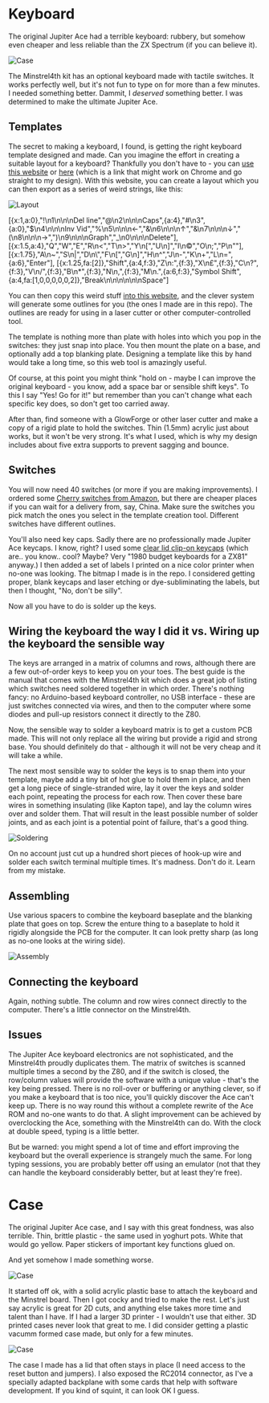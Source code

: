 # Keyboard

The original Jupiter Ace had a terrible keyboard: rubbery, but somehow even cheaper and less reliable than the ZX Spectrum (if you can believe it).

![Case](keyboard6.png)

The Minstrel4th kit has an optional keyboard made with tactile switches. It works perfectly well, but it's not fun to type on for more than a few minutes. I needed something better. Dammit, I *deserved* something better. I was determined to make the ultimate Jupiter Ace.

## Templates

The secret to making a keyboard, I found, is getting the right keyboard template designed and made. Can you imagine the effort in creating a suitable layout for a keyboard? Thankfully you don't have to - you can [use this website](http://www.keyboard-layout-editor.com/#/) or [here](http://www.keyboard-layout-editor.com/##@@_x:1&a:0%3B&=!%0A1%0A%0A%0ADel%20line&=%2F@%0A2%0A%0A%0ACaps&_a:4%3B&=%23%0A3&_a:0%3B&=$%0A4%0A%0A%0AInv%20Vid&=%25%0A5%0A%0A%0A%E2%86%90&=%2F&%0A6%0A%0A%0A%E2%86%91&=%2F&%0A7%0A%0A%0A%E2%86%93&=(%0A8%0A%0A%0A%E2%86%92&=)%0A9%0A%0A%0AGraph&=%2F_%0A0%0A%0A%0ADelete%3B&@_x:1.5&a:4%3B&=Q&=W&=E&=R%0A%3C&=T%0A%3E&=Y%0A%5B&=U%0A%5D&=I%0A%C2%A9&=O%0A%2F%3B&=P%0A%22%3B&@_x:1.75%3B&=A%0A~&=S%0A%7C&=D%0A%5C&=F%0A%5B&=G%0A%5D&=H%0A%5E&=J%0A-&=K%0A+&=L%0A%2F=&_a:6%3B&=Enter%3B&@_x:1.25&fa@:2%3B%3B&=Shift&_a:4&f:3%3B&=Z%0A%2F:&_f:3%3B&=X%0A%C2%A3&_f:3%3B&=C%0A%3F&_f:3%3B&=V%0A%2F%2F&_f:3%3B&=B%0A*&_f:3%3B&=N%0A,&_f:3%3B&=M%0A.&_a:6%3B&=Symbol%20Shift&_a:4&fa@:1&:0&:0&:0&:0&:0&:2%3B%3B&=Break%0A%0A%0A%0A%0A%0ASpace) (which is a link that might work on Chrome and go straight to my design). With this website, you can create a layout which you can then export as a series of weird strings, like this:

![Layout](keyboard1.png)

[{x:1,a:0},"!\n1\n\n\nDel line","@\n2\n\n\nCaps",{a:4},"#\n3",{a:0},"$\n4\n\n\nInv Vid","%\n5\n\n\n←","&\n6\n\n\n↑","&\n7\n\n\n↓","(\n8\n\n\n→",")\n9\n\n\nGraph","_\n0\n\n\nDelete"],
[{x:1.5,a:4},"Q","W","E","R\n<","T\n>","Y\n[","U\n]","I\n©","O\n;","P\n\""],
[{x:1.75},"A\n~","S\n|","D\n\\","F\n[","G\n]","H\n^","J\n-","K\n+","L\n=",{a:6},"Enter"],
[{x:1.25,fa:[2]},"Shift",{a:4,f:3},"Z\n:",{f:3},"X\n£",{f:3},"C\n?",{f:3},"V\n/",{f:3},"B\n*",{f:3},"N\n,",{f:3},"M\n.",{a:6,f:3},"Symbol Shift",{a:4,fa:[1,0,0,0,0,0,2]},"Break\n\n\n\n\n\nSpace"]

You can then copy this weird stuff [into this website](http://builder.swillkb.com), and the clever system will generate some outlines for you (the ones I made are in this repo). The outlines are ready for using in a laser cutter or other computer-controlled tool.

The template is nothing more than plate with holes into which you pop in the switches: they just snap into place. You then mount the plate on a base, and optionally add a top blanking plate. Designing a template like this by hand would take a long time, so this web tool is amazingly useful.

Of course, at this point you might think "hold on - maybe I can improve the original keyboard - you know, add a space bar or sensible shift keys". To this I say "Yes! Go for it!" but remember than you can't change what each specific key does, so don't get too carried away.

After than, find someone with a GlowForge or other laser cutter and make a copy of a rigid plate to hold the switches. Thin (1.5mm) acrylic just about works, but it won't be very strong. It's what I used, which is why my design includes about five extra supports to prevent sagging and bounce. 

## Switches

You will now need 40 switches (or more if you are making improvements). I ordered some [Cherry switches from Amazon](https://www.amazon.com/gp/product/B01N2L8RR2/), but there are cheaper places if you can wait for a delivery from, say, China. Make sure the switches you pick match the ones you select in the template creation tool. Different switches have different outlines.

You'll also need key caps. Sadly there are no professionally made Jupiter Ace keycaps. I know, right? I used some [clear lid clip-on keycaps](https://www.amazon.com/gp/product/B01M023NFK) (which are.. you know.. cool? Maybe? Very "1980 budget keyboards for a ZX81" anyway.) I then added a set of labels I printed on a nice color printer when no-one was looking. The bitmap I made is in the repo. I considered getting proper, blank keycaps and laser etching or dye-subliminating the labels, but then I thought, "No, don't be silly".

Now all you have to do is solder up the keys.

## Wiring the keyboard the way I did it vs. Wiring up the keyboard the sensible way

The keys are arranged in a matrix of columns and rows, although there are a few out-of-order keys to keep you on your toes. The best guide is the manual that comes with the Minstrel4th kit which does a great job of listing which switches need soldered together in which order. There's nothing fancy: no Arduino-based keyboard controller, no USB interface - these are just switches connected via wires, and then to the computer where some diodes and pull-up resistors connect it directly to the Z80.

Now, the sensible way to solder a keyboard matrix is to get a custom PCB made. This will not only replace all the wiring but provide a rigid and strong base. You should definitely do that - although it will not be very cheap and it will take a while.

The next most sensible way to solder the keys is to snap them into your template, maybe add a tiny bit of hot glue to hold them in place, and then get a long piece of single-stranded wire, lay it over the keys and solder each point, repeating the process for each row. Then cover these bare wires in something insulating (like Kapton tape), and lay the column wires over and solder them. That will result in the least possible number of solder joints, and as each joint is a potential point of failure, that's a good thing.

![Soldering](keyboard3.png)

On no account just cut up a hundred short pieces of hook-up wire and solder each switch terminal multiple times. It's madness. Don't do it. Learn from my mistake.

## Assembling

Use various spacers to combine the keyboard baseplate and the blanking plate that goes on top. Screw the enture thing to a baseplate to hold it rigidly alongside the PCB for the computer. It can look pretty sharp (as long as no-one looks at the wiring side).

![Assembly](keyboard4.png)

## Connecting the keyboard

Again, nothing subtle. The column and row wires connect directly to the computer. There's a little connector on the Minstrel4th.

## Issues

The Jupiter Ace keyboard electronics are not sophisticated, and the Minstrel4th proudly duplicates them. The matrix of switches is scanned multiple times a second by the Z80, and if the switch is closed, the row/column values will provide the software with a unique value - that's the key being pressed. There is no roll-over or buffering or anything clever, so if you make a keyboard that is too nice, you'll quickly discover the Ace can't keep up. There is no way round this without a complete rewrite of the Ace ROM and no-one wants to do that. A slight improvement can be achieved by overclocking the Ace, something with the Minstrel4th can do. With the clock at double speed, typing is a little better.

But be warned: you might spend a lot of time and effort improving the keyboard but the overall experience is strangely much the same. For long typing sessions, you are probably better off using an emulator (not that they can handle the keyboard considerably better, but at least they're free).


# Case

The original Jupiter Ace case, and I say with this great fondness, was also terrible. Thin, brittle plastic - the same used in yoghurt pots. White that would go yellow. Paper stickers of important key functions glued on. 

And yet somehow I made something worse.

![Case](keyboard2.png)

It started off ok, with a solid acrylic plastic base to attach the keyboard and the Minstrel board. Then I got cocky and tried to make the rest. Let's just say acrylic is great for 2D cuts, and anything else takes more time and talent than I have. If I had a larger 3D printer - I wouldn't use that either. 3D printed cases never look that great to me. I did consider getting a plastic vacumm formed case made, but only for a few minutes.

![Case](keyboard5.png)

The case I made has a lid that often stays in place (I need access to the reset button and jumpers). I also exposed the RC2014 connector, as I've a specially adapted backplane with some cards that help with software development. If you kind of squint, it can look OK I guess.
